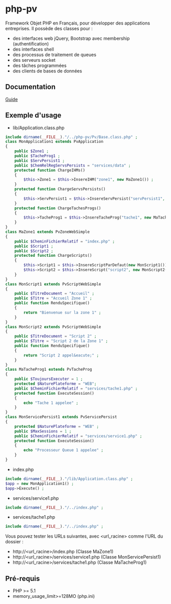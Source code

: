 # php-pv
Framework Objet PHP en Français, pour développer des applications entreprises.
Il possède des classes pour :
*	des interfaces web jQuery, Bootstrap avec membership (authentification)
*   des interfaces shell
*   des processus de traitement de queues
*	des serveurs socket
*	des tâches programmées
*	des clients de bases de données

## Documentation

[Guide](docs/Guide/Guide.adoc)

## Exemple d'usage
* lib/Application.class.php
```php
include dirname(__FILE__)."/../php-pv/Pv/Base.class.php" ;
class MonApplication1 extends PvApplication
{
	public $Zone1 ;
	public $TacheProg1 ;
	public $ServPersist1 ;
	public $ChemRelRegServsPersists = "services/data" ;
	protected function ChargeIHMs()
	{
		$this->Zone1 = $this->InsereIHM("zone1", new MaZone1()) ;
	}
	protected function ChargeServsPersists()
	{
		$this->ServPersist1 = $this->InsereServPersist("servPersist1", new MonServicePersist1()) ;
	}
	protected function ChargeTachesProgs()
	{
		$this->TacheProg1 = $this->InsereTacheProg("tache1", new MaTacheProg1()) ;
	}
}
class MaZone1 extends PvZoneWebSimple
{
	public $CheminFichierRelatif = "index.php" ;
	public $Script1 ;
	public $Script2 ;
	protected function ChargeScripts()
	{
		$this->Script1 = $this->InsereScriptParDefaut(new MonScript1()) ;
		$this->Script2 = $this->InsereScript("script2", new MonScript2()) ;
	}
}
class MonScript1 extends PvScriptWebSimple
{
	public $TitreDocument = "Accueil" ;
	public $Titre = "Accueil Zone 1" ;
	public function RenduSpecifique()
	{
		return "Bienvenue sur la zone 1" ;
	}
}
class MonScript2 extends PvScriptWebSimple
{
	public $TitreDocument = "Script 2" ;
	public $Titre = "Script 2 de la Zone 1" ;
	public function RenduSpecifique()
	{
		return "Script 2 appel&eacute;" ;
	}
}
class MaTacheProg1 extends PvTacheProg
{
	public $ToujoursExecuter = 1 ;
	protected $NaturePlateforme = "WEB";
	public $CheminFichierRelatif = "services/tache1.php" ;
	protected function ExecuteSession()
	{
		echo "Tache 1 appelee" ;
	}
}
class MonServicePersist1 extends PvServicePersist
{
	protected $NaturePlateforme = "WEB" ;
	public $MaxSessions = 1 ;
	public $CheminFichierRelatif = "services/service1.php" ;
	protected function ExecuteSession()
	{
		echo "Processeur Queue 1 appelee" ;
	}
}
```
* index.php
```php
include dirname(__FILE__)."/lib/Application.class.php" ;
$app = new MonApplication1() ;
$app->Execute() ;
```
* services/service1.php
```php
include dirname(__FILE__)."/../index.php" ;
```
* services/tache1.php
```php
include dirname(__FILE__)."/../index.php" ;
```
Vous pouvez tester les URLs suivantes, avec <url_racine> comme l'URL du dossier :
* http://<url_racine>/index.php (Classe MaZone1)
* http://<url_racine>/services/service1.php (Classe MonServicePersist1)
* http://<url_racine>/services/tache1.php (Classe MaTacheProg1)

## Pré-requis 
* PHP >= 5.1
* memory_usage_limit>=128MO (php.ini)